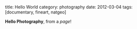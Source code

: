title: Hello World
category: photography
date: 2012-03-04
tags: [documentary, fineart, natgeo]

**Hello Photography**, from a *page*!
